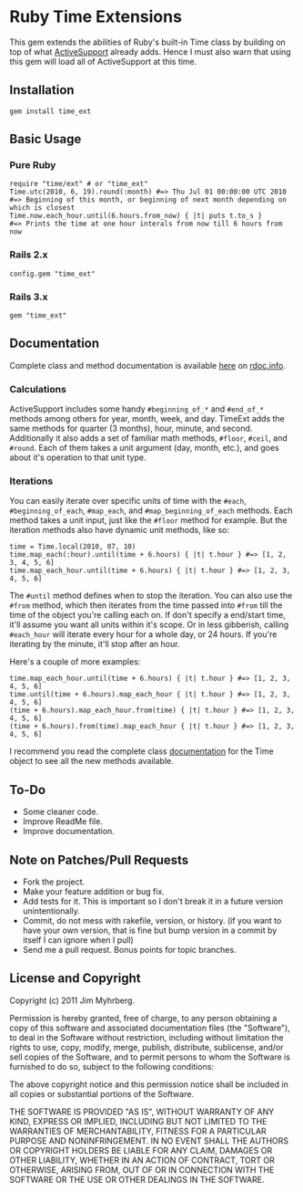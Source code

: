 # Ruby Time Extensions

This gem extends the abilities of Ruby's built-in Time class by building on top of what [ActiveSupport][as] already adds. Hence I must also warn that using this gem will load all of ActiveSupport at this time.


## Installation

    gem install time_ext


## Basic Usage

### Pure Ruby

    require "time/ext" # or "time_ext"
    Time.utc(2010, 6, 19).round(:month) #=> Thu Jul 01 00:00:00 UTC 2010
    #=> Beginning of this month, or beginning of next month depending on which is closest
    Time.now.each_hour.until(6.hours.from_now) { |t| puts t.to_s }
    #=> Prints the time at one hour interals from now till 6 hours from now

### Rails 2.x

    config.gem "time_ext"

### Rails 3.x

    gem "time_ext"


## Documentation

Complete class and method documentation is available [here][docs] on [rdoc.info][].

### Calculations

ActiveSupport includes some handy `#beginning_of_*` and `#end_of_*` methods among others for year, month, week, and day. TimeExt adds the same methods for quarter (3 months), hour, minute, and second. Additionally it also adds a set of familiar math methods, `#floor`, `#ceil`, and `#round`. Each of them takes a unit argument (day, month, etc.), and goes about it's operation to that unit type.

### Iterations

You can easily iterate over specific units of time with the `#each`, `#beginning_of_each`, `#map_each`, and `#map_beginning_of_each` methods. Each method takes a unit input, just like the `#floor` method for example. But the iteration methods also have dynamic unit methods, like so:

    time = Time.local(2010, 07, 10)
    time.map_each(:hour).until(time + 6.hours) { |t| t.hour } #=> [1, 2, 3, 4, 5, 6]
    time.map_each_hour.until(time + 6.hours) { |t| t.hour } #=> [1, 2, 3, 4, 5, 6]
    
The `#until` method defines when to stop the iteration. You can also use the `#from` method, which then iterates from the time passed into `#from` till the time of the object you're calling each on. If don't specify a end/start time, it'll assume you want all units within it's scope. Or in less gibberish, calling `#each_hour` will iterate every hour for a whole day, or 24 hours. If you're iterating by the minute, it'll stop after an hour.

Here's a couple of more examples:

    time.map_each_hour.until(time + 6.hours) { |t| t.hour } #=> [1, 2, 3, 4, 5, 6]
    time.until(time + 6.hours).map_each_hour { |t| t.hour } #=> [1, 2, 3, 4, 5, 6]
    (time + 6.hours).map_each_hour.from(time) { |t| t.hour } #=> [1, 2, 3, 4, 5, 6]
    (time + 6.hours).from(time).map_each_hour { |t| t.hour } #=> [1, 2, 3, 4, 5, 6]

I recommend you read the complete class [documentation][docs] for the Time object to see all the new methods available.


## To-Do

* Some cleaner code.
* Improve ReadMe file.
* Improve documentation.


## Note on Patches/Pull Requests
 
* Fork the project.
* Make your feature addition or bug fix.
* Add tests for it. This is important so I don't break it in a
  future version unintentionally.
* Commit, do not mess with rakefile, version, or history.
  (if you want to have your own version, that is fine but bump version in a commit by itself I can ignore when I pull)
* Send me a pull request. Bonus points for topic branches.


## License and Copyright

Copyright (c) 2011 Jim Myhrberg.

Permission is hereby granted, free of charge, to any person obtaining
a copy of this software and associated documentation files (the
"Software"), to deal in the Software without restriction, including
without limitation the rights to use, copy, modify, merge, publish,
distribute, sublicense, and/or sell copies of the Software, and to
permit persons to whom the Software is furnished to do so, subject to
the following conditions:

The above copyright notice and this permission notice shall be
included in all copies or substantial portions of the Software.

THE SOFTWARE IS PROVIDED "AS IS", WITHOUT WARRANTY OF ANY KIND,
EXPRESS OR IMPLIED, INCLUDING BUT NOT LIMITED TO THE WARRANTIES OF
MERCHANTABILITY, FITNESS FOR A PARTICULAR PURPOSE AND
NONINFRINGEMENT. IN NO EVENT SHALL THE AUTHORS OR COPYRIGHT HOLDERS BE
LIABLE FOR ANY CLAIM, DAMAGES OR OTHER LIABILITY, WHETHER IN AN ACTION
OF CONTRACT, TORT OR OTHERWISE, ARISING FROM, OUT OF OR IN CONNECTION
WITH THE SOFTWARE OR THE USE OR OTHER DEALINGS IN THE SOFTWARE.



[as]: http://as.rubyonrails.org/classes/ActiveSupport/CoreExtensions/Time/Calculations.html
[docs]: http://rdoc.info/gems/time_ext/frames
[rdoc.info]: http://rdoc.info/